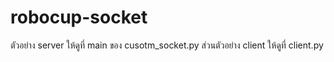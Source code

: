 # robocup-socket

ตัวอย่าง server ให้ดูที่ main ของ cusotm_socket.py ส่วนตัวอย่าง client ให้ดูที่ client.py
